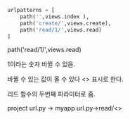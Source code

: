 ```PYTHON
urlpatterns = [
    path('',views.index ),
    path('create/',views.create),
    path('read/1/',views.read)
]
```

 path('read/1/',views.read) 

1이라는 숫자 바뀔 수 있음.

바뀔 수 있는 값이 올 수 있다 <> 표시로 한다.



리드 함수의 두번째 파라미터로 줌.

project url.py -> myapp url.py->read/<>